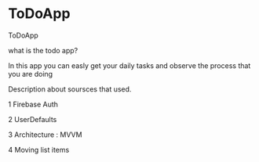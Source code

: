 # ToDoApp
ToDoApp

what is the todo app?

In this app you can easly get your daily tasks and observe the process that you are doing

Description about soursces that used.               

1 Firebase Auth

2 UserDefaults

3 Architecture : MVVM

4 Moving list items
